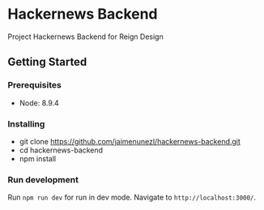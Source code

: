 # Hackernews Backend

Project Hackernews Backend for Reign Design

## Getting Started

### Prerequisites
- Node: 8.9.4

### Installing

* git clone https://github.com/jaimenunezl/hackernews-backend.git
* cd hackernews-backend
* npm install

### Run development

Run `npm run dev` for run in dev mode. Navigate to `http://localhost:3000/`.
